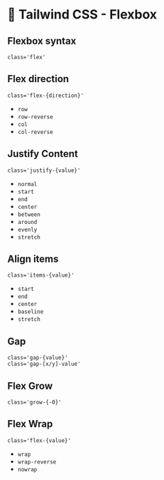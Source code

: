 # 📏 Tailwind CSS - Flexbox

## Flexbox syntax

```
class='flex'
```

## Flex direction

```
class='flex-{direction}'
```

- `row`
- `row-reverse`
- `col`
- `col-reverse`

## Justify Content

```
class='justify-{value}'
```

- `normal`
- `start`
- `end`
- `center`
- `between`
- `around`
- `evenly`
- `stretch`

## Align items

```
class='items-{value}'
```

- `start`
- `end`
- `center`
- `baseline`
- `stretch`

## Gap

```
class='gap-{value}'
class='gap-[x/y]-value'
```

## Flex Grow

```
class='grow-{-0}'
```

## Flex Wrap

```
class='flex-{value}'
```

- `wrap`
- `wrap-reverse`
- `nowrap`
